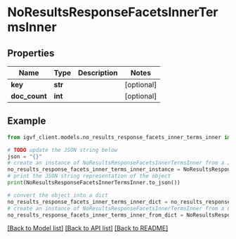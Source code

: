 # NoResultsResponseFacetsInnerTermsInner


## Properties

Name | Type | Description | Notes
------------ | ------------- | ------------- | -------------
**key** | **str** |  | [optional] 
**doc_count** | **int** |  | [optional] 

## Example

```python
from igvf_client.models.no_results_response_facets_inner_terms_inner import NoResultsResponseFacetsInnerTermsInner

# TODO update the JSON string below
json = "{}"
# create an instance of NoResultsResponseFacetsInnerTermsInner from a JSON string
no_results_response_facets_inner_terms_inner_instance = NoResultsResponseFacetsInnerTermsInner.from_json(json)
# print the JSON string representation of the object
print(NoResultsResponseFacetsInnerTermsInner.to_json())

# convert the object into a dict
no_results_response_facets_inner_terms_inner_dict = no_results_response_facets_inner_terms_inner_instance.to_dict()
# create an instance of NoResultsResponseFacetsInnerTermsInner from a dict
no_results_response_facets_inner_terms_inner_from_dict = NoResultsResponseFacetsInnerTermsInner.from_dict(no_results_response_facets_inner_terms_inner_dict)
```
[[Back to Model list]](../README.md#documentation-for-models) [[Back to API list]](../README.md#documentation-for-api-endpoints) [[Back to README]](../README.md)


